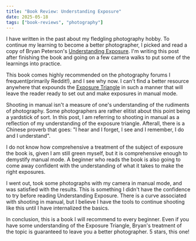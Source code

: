 ```yaml
---
title: "Book Review: Understanding Exposure"
date: 2025-05-18
tags: ["book-reviews", "photography"]
---
```


I have written in the past about my fledgling photography hobby. To continue my learning to become a better photographer, I picked and read a copy of Bryan Peterson's [Understanding Exposure](https://amzn.eu/d/gFaZUa3). I'm writing this post after finishing the book and going on a few camera walks to put some of the learnings into practice.

This book comes highly recommended on the photography forums I frequent(primarily Reddit!), and I see why now. I can't find a better resource anywhere that expounds the [Exposure Triangle](https://www.bhphotovideo.com/explora/photography/tips-and-solutions/understanding-exposure-part-1-the-exposure-triangle) in such a manner that will leave the reader ready to set out and make exposures in manual mode.

Shooting in manual isn't a measure of one's understanding of the rudiments of photography. Some photographers are rather elitist about this point being a yardstick of sort. In this post, I am referring to shooting in manual as a reflection of my understanding of the exposure triangle. Afterall, there is a Chinese proverb that goes: "I hear and I forget, I see and I remember, I do and I understand".

I do not know how comprehensive a treatment of the subject of exposure the book is, given I am still green myself, but it is comprehensive enough to demystify manual mode. A beginner who reads the book is also going to come away confident with the understanding of what it takes to make the right exposures.

I went out, took some photographs with my camera in manual mode, and was satisfied with the results. This is something I didn't have the confidence to try before reading Understanding Exposure. There is a curve associated with shooting in manual, but I believe I have the tools to continue shooting like this until I have internalized the basics.

In conclusion, this is a book I will recommend to every beginner. Even if you have some understanding of the Exposure Triangle, Bryan's treatment of the topic is guaranteed to leave you a better photographer. 5 stars, this one!
